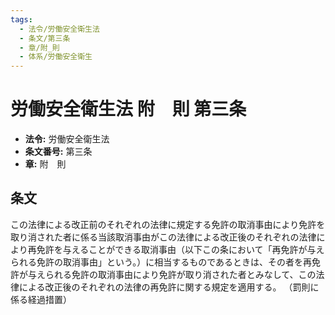 ```yaml
---
tags:
  - 法令/労働安全衛生法
  - 条文/第三条
  - 章/附_則
  - 体系/労働安全衛生
---
```

# 労働安全衛生法 附　則 第三条

- **法令:** 労働安全衛生法
- **条文番号:** 第三条
- **章:** 附　則

## 条文
この法律による改正前のそれぞれの法律に規定する免許の取消事由により免許を取り消された者に係る当該取消事由がこの法律による改正後のそれぞれの法律により再免許を与えることができる取消事由（以下この条において「再免許が与えられる免許の取消事由」という。）に相当するものであるときは、その者を再免許が与えられる免許の取消事由により免許が取り消された者とみなして、この法律による改正後のそれぞれの法律の再免許に関する規定を適用する。
（罰則に係る経過措置）

